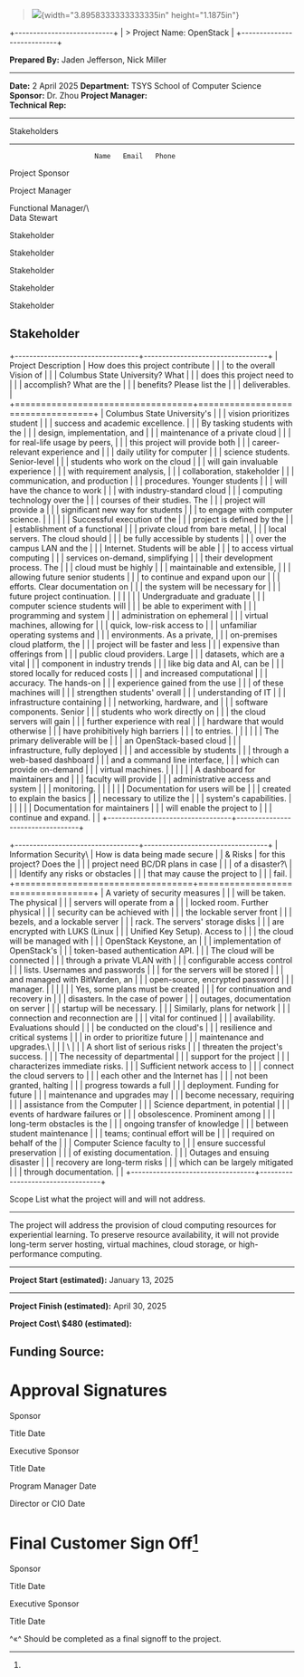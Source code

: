 > ![](media/image1.png){width="3.8958333333333335in" height="1.1875in"}

+---------------------------+
| > Project Name: OpenStack |
+---------------------------+

  **Prepared By:**       Jaden Jefferson, Nick Miller
  ---------------------- ---------------------------------
  **Date:**              2 April 2025
  **Department:**        TSYS School of Computer Science
  **Sponsor:**           Dr. Zhou
  **Project Manager:**   
  **Technical Rep:**     

  ---------------------------------------------
  Stakeholders                          
  ---------------------- ------ ------- -------
                         Name   Email   Phone

  Project Sponsor                       

  Project Manager                       

  Functional Manager/\                  
  Data Stewart                          

  Stakeholder                           

  Stakeholder                           

  Stakeholder                           

  Stakeholder                           

  Stakeholder                           

  Stakeholder                           
  ---------------------------------------------

+----------------------------------+----------------------------------+
| Project Description              | How does this project contribute |
|                                  | to the overall Vision of         |
|                                  | Columbus State University? What  |
|                                  | does this project need to        |
|                                  | accomplish? What are the         |
|                                  | benefits? Please list the        |
|                                  | deliverables.                    |
+==================================+==================================+
| Columbus State University's      |                                  |
| vision prioritizes student       |                                  |
| success and academic excellence. |                                  |
| By tasking students with the     |                                  |
| design, implementation, and      |                                  |
| maintenance of a private cloud   |                                  |
| for real-life usage by peers,    |                                  |
| this project will provide both   |                                  |
| career-relevant experience and   |                                  |
| daily utility for computer       |                                  |
| science students. Senior-level   |                                  |
| students who work on the cloud   |                                  |
| will gain invaluable experience  |                                  |
| with requirement analysis,       |                                  |
| collaboration, stakeholder       |                                  |
| communication, and production    |                                  |
| procedures. Younger students     |                                  |
| will have the chance to work     |                                  |
| with industry-standard cloud     |                                  |
| computing technology over the    |                                  |
| courses of their studies. The    |                                  |
| project will provide a           |                                  |
| significant new way for students |                                  |
| to engage with computer science. |                                  |
|                                  |                                  |
| Successful execution of the      |                                  |
| project is defined by the        |                                  |
| establishment of a functional    |                                  |
| private cloud from bare metal,   |                                  |
| local servers. The cloud should  |                                  |
| be fully accessible by students  |                                  |
| over the campus LAN and the      |                                  |
| Internet. Students will be able  |                                  |
| to access virtual computing      |                                  |
| services on-demand, simplifying  |                                  |
| their development process. The   |                                  |
| cloud must be highly             |                                  |
| maintainable and extensible,     |                                  |
| allowing future senior students  |                                  |
| to continue and expand upon our  |                                  |
| efforts. Clear documentation on  |                                  |
| the system will be necessary for |                                  |
| future project continuation.     |                                  |
|                                  |                                  |
| Undergraduate and graduate       |                                  |
| computer science students will   |                                  |
| be able to experiment with       |                                  |
| programming and system           |                                  |
| administration on ephemeral      |                                  |
| virtual machines, allowing for   |                                  |
| quick, low-risk access to        |                                  |
| unfamiliar operating systems and |                                  |
| environments. As a private,      |                                  |
| on-premises cloud platform, the  |                                  |
| project will be faster and less  |                                  |
| expensive than offerings from    |                                  |
| public cloud providers. Large    |                                  |
| datasets, which are a vital      |                                  |
| component in industry trends     |                                  |
| like big data and AI, can be     |                                  |
| stored locally for reduced costs |                                  |
| and increased computational      |                                  |
| accuracy. The hands-on           |                                  |
| experience gained from the use   |                                  |
| of these machines will           |                                  |
| strengthen students' overall     |                                  |
| understanding of IT              |                                  |
| infrastructure containing        |                                  |
| networking, hardware, and        |                                  |
| software components. Senior      |                                  |
| students who work directly on    |                                  |
| the cloud servers will gain      |                                  |
| further experience with real     |                                  |
| hardware that would otherwise    |                                  |
| have prohibitively high barriers |                                  |
| to entries.                      |                                  |
|                                  |                                  |
| The primary deliverable will be  |                                  |
| an OpenStack-based cloud         |                                  |
| infrastructure, fully deployed   |                                  |
| and accessible by students       |                                  |
| through a web-based dashboard    |                                  |
| and a command line interface,    |                                  |
| which can provide on-demand      |                                  |
| virtual machines.                |                                  |
|                                  |                                  |
| A dashboard for maintainers and  |                                  |
| faculty will provide             |                                  |
| administrative access and system |                                  |
| monitoring.                      |                                  |
|                                  |                                  |
| Documentation for users will be  |                                  |
| created to explain the basics    |                                  |
| necessary to utilize the         |                                  |
| system's capabilities.           |                                  |
|                                  |                                  |
| Documentation for maintainers    |                                  |
| will enable the project to       |                                  |
| continue and expand.             |                                  |
+----------------------------------+----------------------------------+

+----------------------------------+----------------------------------+
| Information Security\            | How is data being made secure    |
| & Risks                          | for this project? Does the       |
|                                  | project need BC/DR plans in case |
|                                  | of a disaster?\                  |
|                                  | Identify any risks or obstacles  |
|                                  | that may cause the project to    |
|                                  | fail.                            |
+==================================+==================================+
| A variety of security measures   |                                  |
| will be taken. The physical      |                                  |
| servers will operate from a      |                                  |
| locked room. Further physical    |                                  |
| security can be achieved with    |                                  |
| the lockable server front        |                                  |
| bezels, and a lockable server    |                                  |
| rack. The servers' storage disks |                                  |
| are encrypted with LUKS (Linux   |                                  |
| Unified Key Setup). Access to    |                                  |
| the cloud will be managed with   |                                  |
| OpenStack Keystone, an           |                                  |
| implementation of OpenStack's    |                                  |
| token-based authentication API.  |                                  |
| The cloud will be connected      |                                  |
| through a private VLAN with      |                                  |
| configurable access control      |                                  |
| lists. Usernames and passwords   |                                  |
| for the servers will be stored   |                                  |
| and managed with BitWarden, an   |                                  |
| open-source, encrypted password  |                                  |
| manager.                         |                                  |
|                                  |                                  |
| Yes, some plans must be created  |                                  |
| for continuation and recovery in |                                  |
| disasters. In the case of power  |                                  |
| outages, documentation on server |                                  |
| startup will be necessary.       |                                  |
| Similarly, plans for network     |                                  |
| connection and reconnection are  |                                  |
| vital for continued              |                                  |
| availability. Evaluations should |                                  |
| be conducted on the cloud's      |                                  |
| resilience and critical systems  |                                  |
| in order to prioritize future    |                                  |
| maintenance and upgrades.\       |                                  |
| \                                |                                  |
| A short list of serious risks    |                                  |
| threaten the project's success.  |                                  |
| The necessity of departmental    |                                  |
| support for the project          |                                  |
| characterizes immediate risks.   |                                  |
| Sufficient network access to     |                                  |
| connect the cloud servers to     |                                  |
| each other and the Internet has  |                                  |
| not been granted, halting        |                                  |
| progress towards a full          |                                  |
| deployment. Funding for future   |                                  |
| maintenance and upgrades may     |                                  |
| become necessary, requiring      |                                  |
| assistance from the Computer     |                                  |
| Science department, in potential |                                  |
| events of hardware failures or   |                                  |
| obsolescence. Prominent among    |                                  |
| long-term obstacles is the       |                                  |
| ongoing transfer of knowledge    |                                  |
| between student maintenance      |                                  |
| teams; continual effort will be  |                                  |
| required on behalf of the        |                                  |
| Computer Science faculty to      |                                  |
| ensure successful preservation   |                                  |
| of existing documentation.       |                                  |
| Outages and ensuing disaster     |                                  |
| recovery are long-term risks     |                                  |
| which can be largely mitigated   |                                  |
| through documentation.           |                                  |
+----------------------------------+----------------------------------+

  Scope                                                                                                                                                                                                                                             List what the project will and will not address.
  ------------------------------------------------------------------------------------------------------------------------------------------------------------------------------------------------------------------------------------------------- --------------------------------------------------
  The project will address the provision of cloud computing resources for experiential learning. To preserve resource availability, it will not provide long-term server hosting, virtual machines, cloud storage, or high-performance computing.   

  ----------------------------------------------------
  **Project Start (estimated):**    January 13, 2025
  --------------------------------- ------------------
  **Project Finish (estimated):**   April 30, 2025

  **Project Cost\                   \$480
  (estimated):**                    

  **Funding Source:**               
  ----------------------------------------------------

Approval Signatures
===================

Sponsor

Title Date

Executive Sponsor

Title Date

Program Manager Date

Director or CIO Date

Final Customer Sign Off[^1]
===========================

Sponsor

Title Date

Executive Sponsor

Title Date

^«^ Should be completed as a final signoff to the project.

[^1]: 
